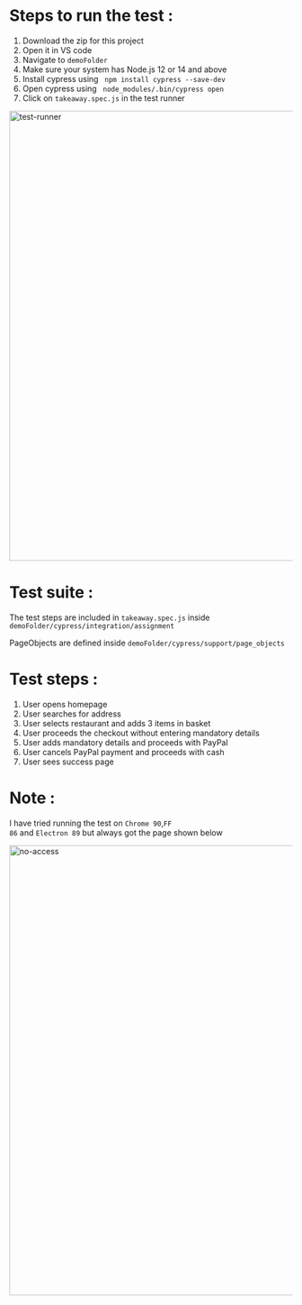 # Steps to run the test :

1. Download the zip for this project
2. Open it in VS code
3. Navigate to <code>demoFolder</code>
4. Make sure your system has Node.js 12 or 14 and above
5. Install cypress using <code> npm install cypress --save-dev </code>
6. Open cypress using <code> node_modules/.bin/cypress open </code>
7. Click on <code>takeaway.spec.js</code> in the test runner
<img width="799" alt="test-runner" src="https://user-images.githubusercontent.com/82906434/115956423-df4cd380-a4fc-11eb-9477-5e9d28059a9d.png">




# Test suite :
The test steps are included in <code>takeaway.spec.js</code> inside <code>demoFolder/cypress/integration/assignment</code>

PageObjects are defined inside <code>demoFolder/cypress/support/page_objects</code>

# Test steps :
1. User opens homepage
2. User searches for address
3. User selects restaurant and adds 3 items in basket
4. User proceeds the checkout without entering mandatory details
5. User adds mandatory details and proceeds with PayPal
6. User cancels PayPal payment and proceeds with cash
7. User sees success page

# Note :
I have tried running the test on <code>Chrome 90</code>,<code>FF 86</code> and <code>Electron 89</code> 
but always got the page shown below

<img width="799" alt="no-access" src="https://user-images.githubusercontent.com/82906434/115956040-e8d53c00-a4fa-11eb-9e1d-ab8f6acec988.png">
